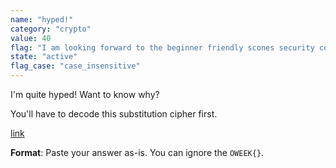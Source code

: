 ```yaml
---
name: "hyped!"
category: "crypto"
value: 40
flag: "I am looking forward to the beginner friendly scones security conference"
state: "active"
flag_case: "case_insensitive"
---
```


I'm quite hyped! Want to know why?

You'll have to decode this substitution cipher first.

[link](https://nsa-crypto.xurt.is/?salt=99acfb1e1cbbeb2e&message=B+NK+AZZFBHJ+RZLONLX+MZ+MTP+DPJBHHPL+RLBPHXAW+USZHPU+UPSVLBMW+SZHRPLPHSP&hash=d317dfd3011a01b83586d17fe4d9fb35ce1dcc288d84f5d74d758bd57c269e00)

**Format**: Paste your answer as-is. You can ignore the `OWEEK{}`.
